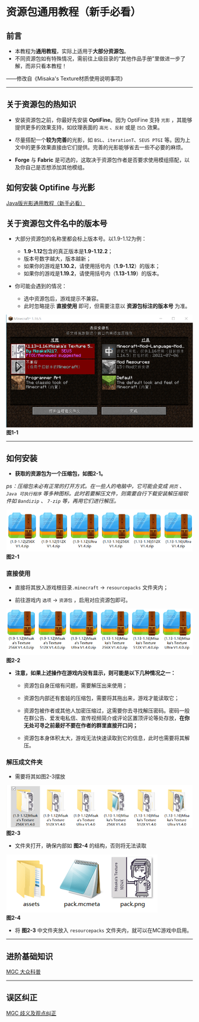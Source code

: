 # 资源包通用教程（新手必看）

## 前言

- 本教程为**通用教程**，实际上适用于**大部分资源包**。
- 不同资源包如有特殊情况，需前往上级目录的“其他作品手册”里做进一步了解，而非只看本教程！

——修改自《Misaka's Texture材质使用说明事项》

---

## 关于资源包的热知识

- 安装资源包之前，你最好先安装 **OptiFine**。因为 OptiFine 支持 `光影` ，其能够提供更多的效果支持，如纹理表面的 `高光` 、`反射` 或是 `凹凸` 效果。

- 尽量搭配一个**较为完善**的光影，如 `BSL`、`iterationT`、`SEUS PTGI` 等。因为上文中的更多效果直接由它们提供。完善的光影能够省去一些不必要的麻烦。

- **Forge** 与 **Fabric** 是可选的，这取决于资源包作者是否要求使用模组搭配，以及你自己是否想添加其他模组。

## 如何安装 Optifine 与光影

[Java版光影通用教程（新手必看）](../java_shaders/README.md)

## 关于资源包文件名中的版本号

- 大部分资源包的名称里都会标上版本号。以1.9-1.12为例：

  - **1.9-1.12**包含的真正版本是**1.9-1.12.2**；
  - 版本号数字越大，版本越新；
  - 如果你的游戏是**1.10.2**，请使用括号内（**1.9-1.12**）的版本；
  - 如果你的游戏是**1.19.2**，请使用括号内（**1.13-1.19**）的版本。

- 你可能会遇到的情况：
  - 选中资源包后，游戏提示不兼容。
  - 此时忽略提示 **直接使用** 即可，但需要注意以 **资源包标注的版本号** 为准。

![1-1.png](/images/instructions/1-1.png)\
**图1-1**

---

## 如何安装

- **获取的资源包为一个压缩包，如图2-1。**

*ps：压缩包未必有正常的打开方式。在一些人的电脑中，它可能会变成 `网页` 、 `Java 可执行程序` 等多种图标。此时若要解压文件，则需要自行下载安装解压缩软件如 `Bandizip` 、 `7-zip` 等，再用它们进行解压。*

![2-1.png](/images/instructions/2-1.png)\
**图2-1**

### 直接使用

- 直接将其放入游戏根目录`.minecraft` -> `resourcepacks` 文件夹内；

- 前往游戏内 `选项` -> `资源包` ，启用对应资源包即可。

![2-2.png](/images/instructions/2-2.png)\
**图2-2**

- **注意，如果上述操作在游戏内没有显示，则可能是以下几种情况之一：**
  - 资源包自身压缩有问题，需要解压出来使用；

  - 资源包内部还有套娃的压缩包，需要将其拖出来，游戏才能读取它；

  - 资源包被作者或其他人加密压缩过，这需要你去寻找解压密码。密码一般在群公告、爱发电私信、宣传视频简介或评论区置顶评论等处存放，**在你无处可寻之前最好不要在作者的群里直接开口问；**

  - 资源包本身体积太大，游戏无法快速读取到它的信息，此时也需要将其解压。

### 解压成文件夹

- 需要将其如图2-3摆放

![2-3.png](/images/instructions/2-3.png)\
**图2-3**

- 文件夹打开，确保内部如 **图2-4** 的结构，否则将无法读取

![2-4.png](/images/instructions/2-4.png)\
**图2-4**

- 将 **图2-3** 中文件夹放入 `resourcepacks` 文件夹内，就可以在MC游戏中启用。

---

## 进阶基础知识

[MGC 大众科普](../../science/resourcepacks_compatibility.md)

---

## 误区纠正

[MGC 歧义及观点纠正](../../correct/)
